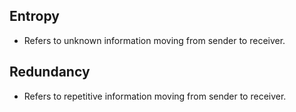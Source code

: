 ## Entropy
- Refers to unknown information moving from sender to receiver.

## Redundancy
- Refers to repetitive information moving from sender to receiver.